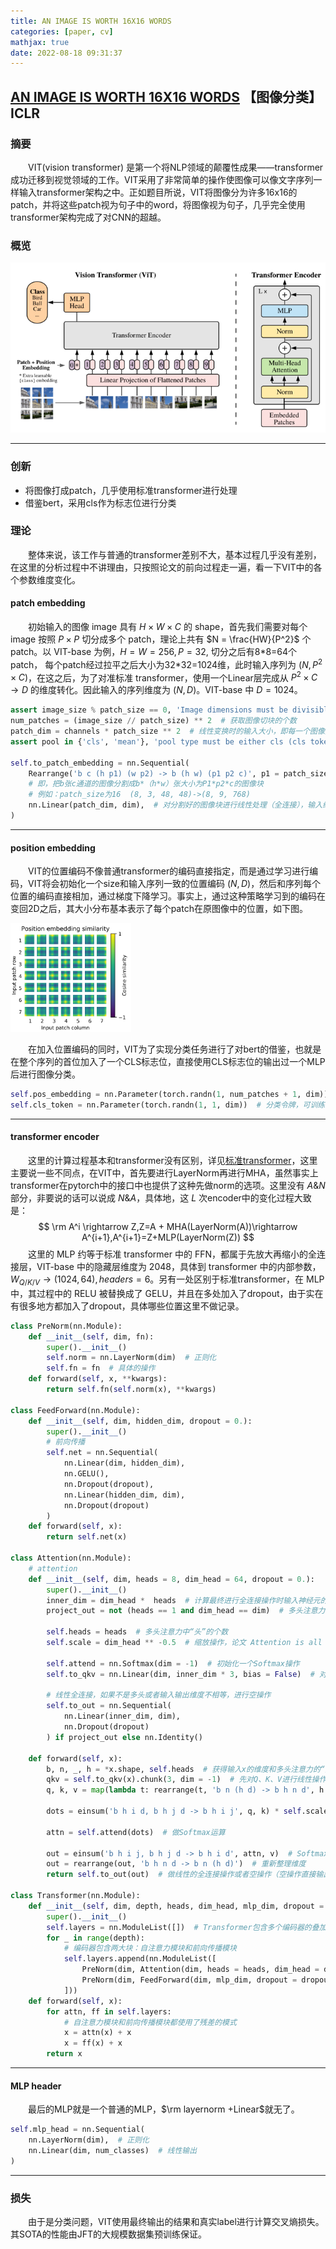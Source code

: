 ```yaml
---
title: AN IMAGE IS WORTH 16X16 WORDS
categories: [paper, cv]
mathjax: true
date: 2022-08-18 09:31:37
---
```


## [AN IMAGE IS WORTH 16X16 WORDS](https://arxiv.org/abs/2010.11929)  【图像分类】 ICLR

### 摘要

&emsp;&emsp;VIT(vision transformer) 是第一个将NLP领域的颠覆性成果——transformer成功迁移到视觉领域的工作。VIT采用了非常简单的操作使图像可以像文字序列一样输入transformer架构之中。正如题目所说，VIT将图像分为许多16x16的patch，并将这些patch视为句子中的word，将图像视为句子，几乎完全使用transformer架构完成了对CNN的超越。

### 概览

![image-20220925105818246](VIT/image-20220925105818246.png)

<!-- more -->

----

### 创新

- 将图像打成patch，几乎使用标准transformer进行处理
- 借鉴bert，采用cls作为标志位进行分类

### 理论

&emsp;&emsp;整体来说，该工作与普通的transformer差别不大，基本过程几乎没有差别，在这里的分析过程中不讲理由，只按照论文的前向过程走一遍，看一下VIT中的各个参数维度变化。

#### patch embedding

&emsp;&emsp;初始输入的图像 image 具有 $H\times W\times C$ 的 shape，首先我们需要对每个 image 按照 $P\times P$ 切分成多个 patch，理论上共有 $N = \frac{HW}{P^2}$ 个patch。以 VIT-base 为例，$H = W = 256, P = 32$, 切分之后有8\*8=64个patch， 每个patch经过拉平之后大小为32\*32=1024维，此时输入序列为 $(N, P^2\times C)$，在这之后，为了对准标准 transformer，使用一个Linear层完成从 $P^2\times C \rightarrow D$ 的维度转化。因此输入的序列维度为 $(N,D)$。VIT-base 中 $D=1024$。

```python
assert image_size % patch_size == 0, 'Image dimensions must be divisible by the patch size.'  # 保证一定能够完整切块
num_patches = (image_size // patch_size) ** 2  # 获取图像切块的个数
patch_dim = channels * patch_size ** 2  # 线性变换时的输入大小，即每一个图像宽、高、通道的乘积
assert pool in {'cls', 'mean'}, 'pool type must be either cls (cls token) or mean (mean pooling)'  # 池化方法必须为cls或者mean

self.to_patch_embedding = nn.Sequential(
    Rearrange('b c (h p1) (w p2) -> b (h w) (p1 p2 c)', p1 = patch_size, p2 = patch_size),  # 将批量为b通道为c高为h*p1宽为w*p2的图像转化为批量为b个数为h*w维度为p1*p2*c的图像块
    # 即，把b张c通道的图像分割成b*（h*w）张大小为P1*p2*c的图像块
    # 例如：patch_size为16  (8, 3, 48, 48)->(8, 9, 768)
    nn.Linear(patch_dim, dim),  # 对分割好的图像块进行线性处理（全连接），输入维度为每一个小块的所有像素个数，输出为dim（函数传入的参数）
)
```

---

#### position embedding

&emsp;&emsp;VIT的位置编码不像普通transformer的编码直接指定，而是通过学习进行编码，VIT将会初始化一个size和输入序列一致的位置编码 $(N,D)$，然后和序列每个位置的编码直接相加，通过梯度下降学习。事实上，通过这种策略学习到的编码在变回2D之后，其大小分布基本表示了每个patch在原图像中的位置，如下图。

<img src="VIT/image-20220925151026352.png" alt="image-20220925151026352" style="zoom:33%;" />

&emsp;&emsp;在加入位置编码的同时，VIT为了实现分类任务进行了对bert的借鉴，也就是在整个序列的首位加入了一个CLS标志位，直接使用CLS标志位的输出过一个MLP后进行图像分类。

```python
self.pos_embedding = nn.Parameter(torch.randn(1, num_patches + 1, dim))  # 位置编码，获取一组正态分布的数据用于训练
self.cls_token = nn.Parameter(torch.randn(1, 1, dim))  # 分类令牌，可训练
```

---

#### transformer encoder

&emsp;&emsp;这里的计算过程基本和transformer没有区别，详见[标准transformer](https://bnucsy.github.io/Attention%20is%20all%20you%20need/)，这里主要说一些不同点，在VIT中，首先要进行LayerNorm再进行MHA，虽然事实上transformer在pytorch中的接口中也提供了这种先做norm的选项。这里没有 $A\&N$ 部分，非要说的话可以说成 $N\&A$，具体地，这 $L$ 次encoder中的变化过程大致是：
$$
\rm A^i \rightarrow Z,Z=A + MHA(LayerNorm(A))\rightarrow A^{i+1},A^{i+1}=Z+MLP(LayerNorm(Z))
$$
&emsp;&emsp;这里的 MLP 约等于标准 transformer 中的 FFN，都属于先放大再缩小的全连接层，VIT-base 中的隐藏层维度为 2048，具体到 transformer 中的内部参数，$W_{Q/K/V}\rightarrow (1024,64), headers=6$。另有一处区别于标准transformer，在 MLP 中，其过程中的 RELU 被替换成了 GELU，并且在多处加入了dropout，由于实在有很多地方都加入了dropout，具体哪些位置这里不做记录。

```python
class PreNorm(nn.Module):
    def __init__(self, dim, fn):
        super().__init__()
        self.norm = nn.LayerNorm(dim)  # 正则化
        self.fn = fn  # 具体的操作
    def forward(self, x, **kwargs):
        return self.fn(self.norm(x), **kwargs)

class FeedForward(nn.Module):
    def __init__(self, dim, hidden_dim, dropout = 0.):
        super().__init__()
        # 前向传播
        self.net = nn.Sequential(
            nn.Linear(dim, hidden_dim),
            nn.GELU(),
            nn.Dropout(dropout),
            nn.Linear(hidden_dim, dim),
            nn.Dropout(dropout)
        )
    def forward(self, x):
        return self.net(x)

class Attention(nn.Module):
    # attention
    def __init__(self, dim, heads = 8, dim_head = 64, dropout = 0.):
        super().__init__()
        inner_dim = dim_head *  heads  # 计算最终进行全连接操作时输入神经元的个数
        project_out = not (heads == 1 and dim_head == dim)  # 多头注意力并且输入和输出维度相同时为True

        self.heads = heads  # 多头注意力中“头”的个数
        self.scale = dim_head ** -0.5  # 缩放操作，论文 Attention is all you need 中有介绍

        self.attend = nn.Softmax(dim = -1)  # 初始化一个Softmax操作
        self.to_qkv = nn.Linear(dim, inner_dim * 3, bias = False)  # 对Q、K、V三组向量先进性线性操作

        # 线性全连接，如果不是多头或者输入输出维度不相等，进行空操作
        self.to_out = nn.Sequential(
            nn.Linear(inner_dim, dim),
            nn.Dropout(dropout)
        ) if project_out else nn.Identity()

    def forward(self, x):
        b, n, _, h = *x.shape, self.heads  # 获得输入x的维度和多头注意力的“头”数
        qkv = self.to_qkv(x).chunk(3, dim = -1)  # 先对Q、K、V进行线性操作，然后chunk乘三三份
        q, k, v = map(lambda t: rearrange(t, 'b n (h d) -> b h n d', h = h), qkv)  # 整理维度，获得Q、K、V

        dots = einsum('b h i d, b h j d -> b h i j', q, k) * self.scale  # Q, K 向量先做点乘，来计算相关性，然后除以缩放因子

        attn = self.attend(dots)  # 做Softmax运算

        out = einsum('b h i j, b h j d -> b h i d', attn, v)  # Softmax运算结果与Value向量相乘，得到最终结果
        out = rearrange(out, 'b h n d -> b n (h d)')  # 重新整理维度
        return self.to_out(out)  # 做线性的全连接操作或者空操作（空操作直接输出out）

class Transformer(nn.Module):
    def __init__(self, dim, depth, heads, dim_head, mlp_dim, dropout = 0.):
        super().__init__()
        self.layers = nn.ModuleList([])  # Transformer包含多个编码器的叠加
        for _ in range(depth):
            # 编码器包含两大块：自注意力模块和前向传播模块
            self.layers.append(nn.ModuleList([
                PreNorm(dim, Attention(dim, heads = heads, dim_head = dim_head, dropout = dropout)),  # 多头自注意力模块
                PreNorm(dim, FeedForward(dim, mlp_dim, dropout = dropout))  # 前向传播模块
            ]))
    def forward(self, x):
        for attn, ff in self.layers:
            # 自注意力模块和前向传播模块都使用了残差的模式
            x = attn(x) + x
            x = ff(x) + x
        return x
```

---

#### MLP header

&emsp;&emsp;最后的MLP就是一个普通的MLP，$\rm layernorm +Linear$就无了。

```python
self.mlp_head = nn.Sequential(
    nn.LayerNorm(dim),  # 正则化
    nn.Linear(dim, num_classes)  # 线性输出
)
```

---

### 损失

&emsp;&emsp;由于是分类问题，VIT使用最终输出的结果和真实label进行计算交叉熵损失。其SOTA的性能由JFT的大规模数据集预训练保证。

